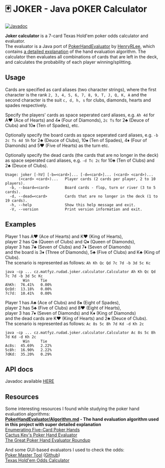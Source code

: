 # 🃏 JOKER - Java pOKER Calculator

[![Javadoc](https://img.shields.io/badge/JavaDoc-Online-green)](https://davideck123.github.io/joker-calc/docs)

**Joker calculator** is a 7-card Texas Hold'em poker odds calculator and evaluator.  
The evaluator is a Java port of [PokerHandEvaluator](https://github.com/HenryRLee/PokerHandEvaluator) by [HenryRLee](https://github.com/HenryRLee), 
which contains [a detailed explanation](https://github.com/HenryRLee/PokerHandEvaluator/blob/master/Documentation/Algorithm.md) of the hand evaluation algorithm.
The calculator then evaluates all combinations of cards that are left in the deck, and calculates the probability of each player winning/splitting.

## Usage
Cards are specified as card aliases (two character strings), where the first character is the rank 
`2, 3, 4, 5, 6, 7, 8, 9, T, J, Q, K, A` and the second character is the suit `c, d, h, s` for clubs, diamonds, hearts and spades respectively.  

Specify the players' cards as space seperated card aliases, e.g. `Ah 4d` for A♥️ (Ace of Hearts) and 4♦️ (Four of Diamonds), 
`2c Ts` for 2♣️ (Deuce of Clubs) and 10♠️ (Ten of Spades), etc.

Optionally specify the board cards as space seperated card aliases, e.g. `-b 2c Ts 4d 5h` 
for 2♣️ (Deuce of Clubs), 10♠️ (Ten of Spades), 4♦️ (Four of Diamonds) and 5♥️ (Five of Hearts) as the turn etc.

Optionally specify the dead cards (the cards that are no longer in the deck) as space 
seperated card aliases, e.g. `-d Tc 2c` for 10♣️ (Ten of Clubs) and 2♣️ (Deuce of Clubs).

```
Usage: joker [-hV] [-b=<card>]... [-d=<card>]... (<card> <card>)...
      (<card> <card>)...   Player cards (2 cards per player, 2 to 10 players).
  -b, --board=<card>       Board cards - flop, turn or river (3 to 5 cards).
  -d, --dead=<card>        Cards that are no longer in the deck (1 to 19 cards).
  -h, --help               Show this help message and exit.
  -V, --version            Print version information and exit.
```

## Examples

Player 1 has A♥️ (Ace of Hearts) and K️♥️ (King of Hearts),  
player 2 has Q♣️ (Queen of Clubs) and Q♦️ (Queen of Diamonds),  
player 3 has 7♣️ (Seven of Clubs) and 7♦️ (Seven of Diamonds)  
and the board is 3♦️ (Three of Diamonds), 5♣️ (Five of Clubs) and K♣️ (King of Clubs).  
The scenario is represented as follows: `Ah Kh Qc Qd 7c 7d -b 3d 5c Kc`  

```
java -cp ... cz.matfyz.rudad.joker.calculator.Calculator Ah Kh Qc Qd 7c 7d -b 3d 5c Kc
        Win     Tie
AhKh:  76.41%   0.00%
QcQd:  13.18%   0.00%
7c7d:  10.41%   0.00%
```

Player 1 has A♣️ (Ace of Clubs) and 8♠️ (Eight of Spades),  
player 2 has 5♣️ (Five of Clubs) and 8♥️ (Eight of Hearts),  
player 3 has 7♦️ (Seven of Diamonds) and K♦️ (King of Diamonds)  
and the dead cards are K♥️ (King of Hearts) and 2♣️ (Deuce of Clubs).  
The scenario is represented as follows: `Ac 8s 5c 8h 7d Kd -d Kh 2c`

```
java -cp ... cz.matfyz.rudad.joker.calculator.Calculator Ac 8s 5c 8h 7d Kd -d Kh 2c
        Win     Tie
Ac8s:  45.69%   2.22%
5c8h:  16.90%   2.22%
7dKd:  35.20%   0.29%
```

## API docs
Javadoc available [HERE](https://davideck123.github.io/joker-calc/docs)

## Resources
Some interesting resources I found while studying the poker hand evaluation algorithms:  
**[PokerHandEvaluator/Algorithm.md](https://github.com/HenryRLee/PokerHandEvaluator/blob/master/Documentation/Algorithm.md) - The hand evaluation algorithm used in this project with super detailed explanation**  
[Enumerating Five-Card Poker Hands](http://suffe.cool/poker/7462.html)  
[Cactus Kev's Poker Hand Evaluator](http://suffe.cool/poker/evaluator.html)  
[The Great Poker Hand Evaluator Roundup](https://www.codingthewheel.com/archives/poker-hand-evaluator-roundup/)  

And some GUI-based evaluators I used to check the odds:  
[Poker Master Tool](https://pokermastertool.bartoszputek.pl/) ([Github](https://github.com/bartoszputek/poker-master-tool))  
[Texas Hold'em Odds Calculator](https://www.cardplayer.com/poker-tools/odds-calculator/texas-holdem)  
